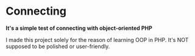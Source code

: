 # Connecting
__It's a simple test of connecting with object-oriented PHP__


I made this project solely for the reason of learning OOP in PHP. It's NOT supposed to be polished or user-friendly.

